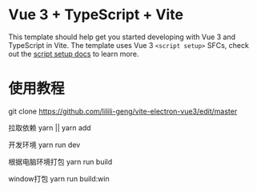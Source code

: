 # Vue 3 + TypeScript + Vite

This template should help get you started developing with Vue 3 and TypeScript in Vite. The template uses Vue 3 `<script setup>` SFCs, check out the [script setup docs](https://v3.vuejs.org/api/sfc-script-setup.html#sfc-script-setup) to learn more.

# 使用教程

git clone https://github.com/lilili-geng/vite-electron-vue3/edit/master

拉取依赖 yarn || yarn add 

开发环境 yarn run dev

根据电脑环境打包 yarn run build 

window打包 yarn run build:win
